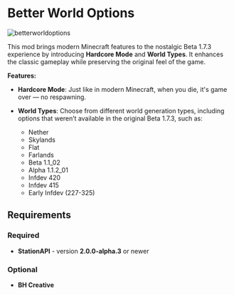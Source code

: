﻿# Better World Options

![betterworldoptions](https://github.com/user-attachments/assets/d375dc6a-dc8d-4d9a-b738-7b5f50620f38)

This mod brings modern Minecraft features to the nostalgic Beta 1.7.3 experience by introducing **Hardcore Mode** and **World Types**. It enhances the classic gameplay while preserving the original feel of the game.

**Features:**
* **Hardcore Mode**: Just like in modern Minecraft, when you die, it's game over — no respawning.
* **World Types**: Choose from different world generation types, including options that weren’t available in the original Beta 1.7.3, such as:
  
  * Nether
  * Skylands
  * Flat
  * Farlands
  * Beta 1.1_02
  * Alpha 1.1.2_01
  * Infdev 420
  * Infdev 415
  * Early Infdev (227-325)

## Requirements

### Required
* **StationAPI** - version **2.0.0-alpha.3** or newer

### Optional
* **BH Creative**
